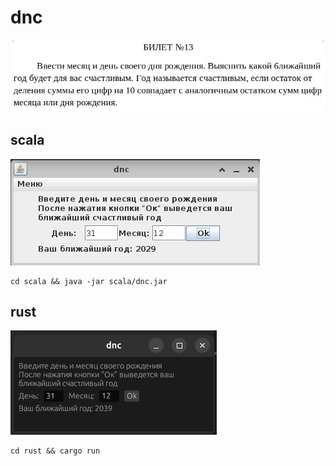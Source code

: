 # dnc

![](img/задание.jpg)

## scala

![](img/скрин_scala.png)

    cd scala && java -jar scala/dnc.jar
    
## rust

![](img/скрин_rust.png)

    cd rust && cargo run
